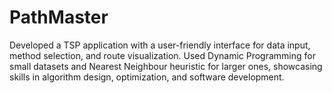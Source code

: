 # PathMaster
Developed a TSP application with a user-friendly interface for data input, method selection, and route visualization. Used Dynamic Programming for small datasets and Nearest Neighbour heuristic for larger ones, showcasing skills in algorithm design, optimization, and software development.
